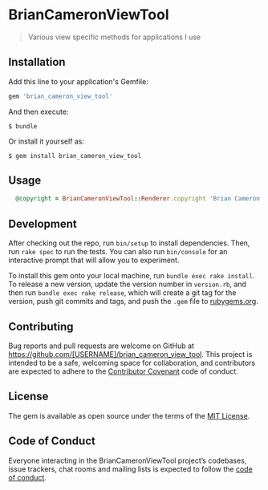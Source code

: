 # BrianCameronViewTool

> Various view specific methods for applications I use

## Installation

Add this line to your application's Gemfile:

```ruby
gem 'brian_cameron_view_tool'
```

And then execute:

    $ bundle

Or install it yourself as:

    $ gem install brian_cameron_view_tool

## Usage

```ruby
  @copyright = BrianCameronViewTool::Renderer.copyright 'Brian Cameron', 'All rights reserved'
```

## Development

After checking out the repo, run `bin/setup` to install dependencies. Then, run `rake spec` to run the tests. You can also run `bin/console` for an interactive prompt that will allow you to experiment.

To install this gem onto your local machine, run `bundle exec rake install`. To release a new version, update the version number in `version.rb`, and then run `bundle exec rake release`, which will create a git tag for the version, push git commits and tags, and push the `.gem` file to [rubygems.org](https://rubygems.org).

## Contributing

Bug reports and pull requests are welcome on GitHub at https://github.com/[USERNAME]/brian_cameron_view_tool. This project is intended to be a safe, welcoming space for collaboration, and contributors are expected to adhere to the [Contributor Covenant](http://contributor-covenant.org) code of conduct.

## License

The gem is available as open source under the terms of the [MIT License](https://opensource.org/licenses/MIT).

## Code of Conduct

Everyone interacting in the BrianCameronViewTool project’s codebases, issue trackers, chat rooms and mailing lists is expected to follow the [code of conduct](https://github.com/[USERNAME]/brian_cameron_view_tool/blob/master/CODE_OF_CONDUCT.md).
